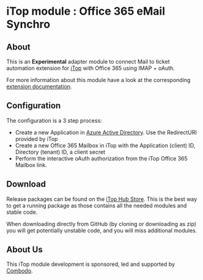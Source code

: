 # iTop module : Office 365 eMail Synchro

## About

This is an **Experimental** adapter module to connect Mail to ticket automation extension for [iTop](https://github.com/Combodo/iTop) with Office 365 using IMAP + oAuth.

For more information about this module have a look at the corresponding [extension documentation](https://store.itophub.io/en_US/products/combodo-mail-to-ticket-automation).


## Configuration
The configuration is a 3 step process:
- Create a new Application in [Azure Active Directory](https://aad.portal.azure.com/#blade/Microsoft_AAD_IAM/ActiveDirectoryMenuBlade/RegisteredApps). Use the RedirectURI provided by iTop
- Create a new Office 365 Mailbox in iTop with the Application (client) ID, Directory (tenant) ID, a client secret
- Perform the interactive oAuth authorization from the iTop Office 365 Mailbox link.


## Download

Release packages can be found on the [iTop Hub Store](https://store.itophub.io/en_US/taxons/all-extensions). This is the best way to get a
running package as those contains all the needed modules and stable code.

When downloading directly from GitHub (by cloning or downloading as zip) you will get potentially unstable code, and you will miss
additional modules.

## About Us

This iTop module development is sponsored, led and supported by [Combodo](https://www.combodo.com).
